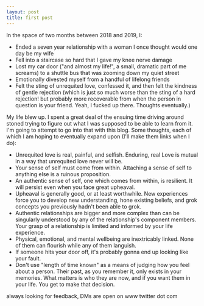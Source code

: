 ```yaml
---
layout: post
title: first post
---
```


In the space of two months between 2018 and 2019, I:

- Ended a seven year relationship with a woman I once thought would one day be my wife
- Fell into a staircase so hard that I gave my knee nerve damage
- Lost my car door ("and almost my life!", a small, dramatic part of me screams) to a shuttle bus that was zooming down my quiet street
- Emotionally divested myself from a handful of lifelong friends
- Felt the sting of unrequited love, confessed it, and then felt the kindness of gentle rejection (which is just so much worse than the sting of a hard rejection! but probably more recoverable from when the person in question is your friend. Yeah, I fucked up there. Thoughts eventually.)

My life blew up. I spent a great deal of the ensuing time driving around stoned trying to figure out what I was supposed to be able to learn from it. I'm going to attempt to go into that with this blog. Some thoughts, each of which I am hoping to eventually expand upon (I'll make them links when I do):

- Unrequited love is real, painful, and selfish. Enduring, real Love is mutual in a way that unrequited love never will be.
- Your sense of self must come from within. Attaching a sense of self to anything else is a ruinous proposition.
- An authentic sense of self, one which comes from within, is resilient. It will persist even when you face great upheaval.
- Upheaval is generally good, or at least worthwhile. New experiences force you to develop new understanding, hone existing beliefs, and grok concepts you previously hadn't been able to grok.
- Authentic relationships are bigger and more complex than can be singularly understood by any of the relationship's component members. Your grasp of a relationship is limited and informed by your life experience.
- Physical, emotional, and mental wellbeing are inextricably linked. None of them can flourish while any of them languish.
- If someone hits your door off, it's probably gonna end up looking like your fault.
- Don't use "length of time known" as a means of judging how you feel about a person. Their past, as you remember it, only exists in your memories. What matters is who they are now, and if you want them in your life. You get to make that decision.

always looking for feedback, DMs are open on www twitter dot com